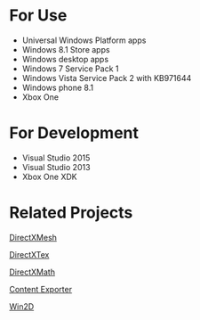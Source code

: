 # For Use
* Universal Windows Platform apps
* Windows 8.1 Store apps
* Windows desktop apps
* Windows 7 Service Pack 1
* Windows Vista Service Pack 2 with KB971644 
* Windows phone 8.1
* Xbox One

# For Development
* Visual Studio 2015
* Visual Studio 2013
* Xbox One XDK

# Related Projects

[DirectXMesh](https://github.com/Microsoft/DirectXMesh)

[DirectXTex](https://github.com/Microsoft/DirectXTex)

[DirectXMath](https://github.com/Microsoft/DirectXMath)

[Content Exporter](https://github.com/walbourn/contentexporter)

[Win2D](https://github.com/Microsoft/Win2D)